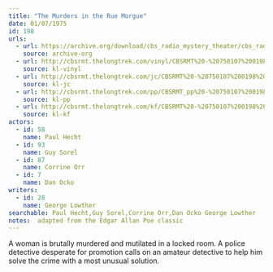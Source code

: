```yaml
---
title: "The Murders in the Rue Morgue"
date: 01/07/1975
id: 198
urls: 
  - url: https://archive.org/download/cbs_radio_mystery_theater/cbs_radio_mystery_theater-0151-0200.zip/cbs_radio_mystery_theater-0151-0200%2Fcbsrmt_0198_the_murders_in_the_rue_morgue.mp3
    source: archive-org
  - url: http://cbsrmt.thelongtrek.com/vinyl/CBSRMT%20-%20750107%200198%20The%20Murder%27s%20In%20The%20Rue%20Morgue_afrts.mp3
    source: kl-vinyl
  - url: http://cbsrmt.thelongtrek.com/jc/CBSRMT%20-%20750107%200198%20Murders%20In%20The%20Rue%20Morgue%20vbr%20kb_jc.mp3
    source: kl-jc
  - url: http://cbsrmt.thelongtrek.com/pp/CBSRMT_pp%20-%20750107%200198%20The%20Murders%20in%20the%20Rue%20Morgue.mp3
    source: kl-pp
  - url: http://cbsrmt.thelongtrek.com/kf/CBSRMT%20-%20750107%200198%20The%20Murders%20In%20The%20Rue%20Morgue_kf.mp3
    source: kl-kf
actors:  
  - id: 58
    name: Paul Hecht  
  - id: 93
    name: Guy Sorel  
  - id: 87
    name: Corrine Orr  
  - id: 7
    name: Dan Ocko
writers:  
  - id: 28
    name: George Lowther
searchable: Paul Hecht,Guy Sorel,Corrine Orr,Dan Ocko George Lowther
notes:  adapted from the Edgar Allan Poe classic
---
```

A woman is brutally murdered and mutilated in a locked room. A police detective desperate for promotion calls on an amateur detective to help him solve the crime with a most unusual solution.